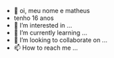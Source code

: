 - 👋 oi, meu nome e matheus
- tenho 16 anos 
- 👀 I’m interested in ...
- 🌱 I’m currently learning ...
- 💞️ I’m looking to collaborate on ...
- 📫 How to reach me ...

<!---
fofâo is a ✨ special ✨ repository because its `README.md` (this file) appears on your GitHub profile.
You can click the Preview link to take a look at your changes.
--->
